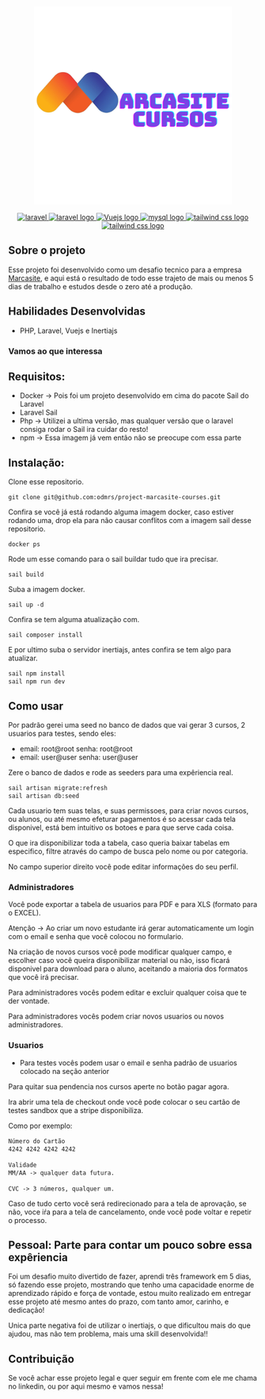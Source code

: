 <p align="center">
    <a href="https://marcasite.com.br/" target="_blank">
    <img src="center-image.png" width="400" alt="Laravel Logo">
    </a>
</p>

<p align="center">
<a href="https://www.php.net/">
    <img src="https://img.shields.io/badge/PHP-777BB4?style=for-the-badge&logo=php&logoColor=white" alt="laravel">
</a>
<a href="https://laravel.com/">
    <img src="https://img.shields.io/badge/Laravel-FF2D20?style=for-the-badge&logo=laravel&logoColor=white" alt="laravel logo">
</a>
<a href="https://br.vuejs.org/">
    <img src="https://img.shields.io/badge/Vue.js-35495E?style=for-the-badge&logo=vue.js&logoColor=4FC08D" alt="Vuejs logo">
</a>
<a href="https://www.mysql.com/">
    <img src="https://img.shields.io/badge/MySQL-00000F?style=for-the-badge&logo=mysql&logoColor=white" alt="mysql logo">
</a>
<a href="https://tailwindcss.com/">
    <img src="https://img.shields.io/badge/Tailwind_CSS-38B2AC?style=for-the-badge&logo=tailwind-css&logoColor=white" alt="tailwind css logo">
</a>
<a href="https://stripe.com/br">
    <img src="https://img.shields.io/badge/Stripe-626CD9?style=for-the-badge&logo=Stripe&logoColor=white" alt="tailwind css logo">
</a>
</p>

## Sobre o projeto

Esse projeto foi desenvolvido como um desafio tecnico para a empresa [Marcasite](https://marcasite.com.br/), e aqui está o resultado de todo esse trajeto de mais ou menos 5 dias de trabalho e estudos desde o zero até a produção.

## Habilidades Desenvolvidas

-   PHP, Laravel, Vuejs e Inertiajs

### Vamos ao que interessa

## Requisitos:

-   Docker -> Pois foi um projeto desenvolvido em cima do pacote Sail do Laravel
-   Laravel Sail
-   Php -> Utilizei a ultima versão, mas qualquer versão que o laravel consiga rodar o Sail ira cuidar do resto!
-   npm -> Essa imagem já vem então não se preocupe com essa parte

## Instalação:

Clone esse repositorio.

```git
git clone git@github.com:odmrs/project-marcasite-courses.git
```

Confira se você já está rodando alguma imagem docker, caso estiver rodando uma, drop ela para não causar conflitos com a imagem sail desse repositorio.

```docker
docker ps
```

Rode um esse comando para o sail buildar tudo que ira precisar.

```sail
sail build
```

Suba a imagem docker.

```sail
sail up -d
```

Confira se tem alguma atualização com.

```sail
sail composer install
```

E por ultimo suba o servidor inertiajs, antes confira se tem algo para atualizar.

```sail
sail npm install
sail npm run dev
```

## Como usar

Por padrão gerei uma seed no banco de dados que vai gerar 3 cursos, 2 usuarios para testes, sendo eles:

-   email: root@root senha: root@root
-   email: user@user senha: user@user

Zere o banco de dados e rode as seeders para uma expêriencia real.

```sail
sail artisan migrate:refresh
sail artisan db:seed
```

Cada usuario tem suas telas, e suas permissoes, para criar novos cursos, ou alunos, ou até mesmo efeturar pagamentos é so acessar cada tela disponivel, está bem intuitivo os botoes e para que serve cada coisa.

O que ira disponibilizar toda a tabela, caso queria baixar tabelas em especifico, filtre através do campo de busca pelo nome ou por categoria.

No campo superior direito você pode editar informações do seu perfil.

### Administradores

Você pode exportar a tabela de usuarios para PDF e para XLS (formato para o EXCEL).

Atenção -> Ao criar um novo estudante irá gerar automaticamente um login com o email e senha que você colocou no formulario.

Na criação de novos cursos você pode modificar qualquer campo, e escolher caso você queira disponibilizar material ou não, isso ficará disponivel para download para o aluno, aceitando a maioria dos formatos que você irá precisar.

Para administradores vocês podem editar e excluir qualquer coisa que te der vontade.

Para administradores vocês podem criar novos usuarios ou novos administradores.

### Usuarios

-   Para testes vocês podem usar o email e senha padrão de usuarios colocado na seção anterior

Para quitar sua pendencia nos cursos aperte no botão pagar agora.

Ira abrir uma tela de checkout onde você pode colocar o seu cartão de testes sandbox que a stripe disponibiliza.

Como por exemplo:

```
Número do Cartão
4242 4242 4242 4242

Validade
MM/AA -> qualquer data futura.

CVC -> 3 números, qualquer um.

```

Caso de tudo certo você será redirecionado para a tela de aprovação, se não,
voce iŕa para a tela de cancelamento, onde você pode voltar e repetir o processo.

## Pessoal: Parte para contar um pouco sobre essa expêriencia

Foi um desafio muito divertido de fazer, aprendi três framework em 5 dias, só fazendo esse projeto, mostrando que tenho uma capacidade enorme de aprendizado rápido e força de vontade, estou muito realizado em entregar esse projeto até mesmo antes do prazo, com tanto amor, carinho, e dedicação!

Unica parte negativa foi de utilizar o inertiajs, o que dificultou mais do que ajudou, mas não tem problema, mais uma skill desenvolvida!!

## Contribuição

Se você achar esse projeto legal e quer seguir em frente com ele me chama no linkedin, ou por aqui mesmo e vamos nessa!
